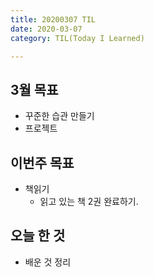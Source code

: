 ```yaml
---
title: 20200307 TIL
date: 2020-03-07
category: TIL(Today I Learned)

---
```


## 3월 목표

- 꾸준한 습관 만들기
- 프로젝트

## 이번주 목표

- 책읽기
  - 읽고 있는 책 2권 완료하기.


## 오늘 한 것

- 배운 것 정리



  



